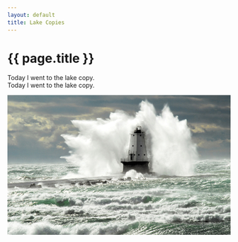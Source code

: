 ```yaml
---
layout: default
title: Lake Copies
---
```


# {{ page.title }} 

Today I went to the lake copy.  
Today I went to the lake copy.

![lake copy](./images/lake_michigan.jpg)
